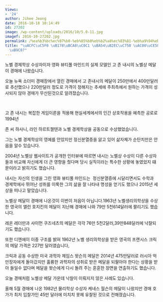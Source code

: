 ```yaml
---
Views:
- '24'
author: Jihee Jeong
date: 2016-10-18 10:14:49
id: 27202
image: /wp-content/uploads/2016/10/5.0-11.jpg
imagef: 2016-10-27202.jpg
permalink: /%ea%b3%bc%ec%97%b0-%eb%85%b8%eb%b2%a8%ec%83%81-%eb%a9%94%eb%8b%ac%ec%9d%98-%ea%b0%80%ec%b9%98%eb%8a%94-%ec%96%bc%eb%a7%88/
title: "\uACFC\uC5F0 \uB178\uBCA8\uC0C1 \uBA54\uB2EC\uC758 \uAC00\uCE58\uB294 \uC5BC\
  \uB9C8?"
---
```


노벨 경제학상 수상자이자 영화 뷰티풀 마인드의 실제 모델인 고 존 내시의 노벨상 메달이 경매에 나왔습니다.
  
오늘 뉴욕 소더미 경매장에서 열린 경매에서 고 존내시의 메달이 250만에서 400만달러로 추산했으나 220만달러 정도로 가격이 정해지는 추세에 주최측에서 원하는 가격이 성사되지 않아 경매가 무산된것으로 알려졌습니다.

&nbsp;
  
고 존 내시는 복잡한 게임이론을 적용해 현실세계에서의 인간 상호작용을 예측한 공로로 1994년

존 씨 하사니, 라인 하르트젤텐과 노벨 경제학상을 공동으로 수상했었습니다.
  
그는 노벨 경제학상의 영예를 안았지만 정신분열증을 앓고 있어 삶자체가 순탄치만은 안음을 알수 있습니다.
  
2004년 노벨상 웹사이트가 공개한 인터뷰에 따르면 내시는 노벨상 수상이 다른 수상자들과 비교해 자신에게 더 큰 영향을 줬다며 당시 실직이라는 특수한 상황에 놓였었지 떄문이라고 밝히기도 했습니다.
  
내시는 자신의 인생을 그린 영화 뷰티풀 마인드는  정신분열증에 시달리면서도 수학과 경제학에사 뛰어난 성취를 이룩한 그의 삶을 잘 나타내 명성을 얻기도 했으나 2015년 세상을 떠나고 말았습니다.
  
노벨상 메달이 경매에 나온것이 이번이 처음이 아닙니다.1963년 노벨생리의학상을 수상한 영국의 앨런 호지킨의 메달이 지난해 경매에 나와 79만 5천614달러에 팔리기도 했습니다.
  
레온 레더만과 사이먼 쿠즈네츠의 메달은 각각 76만 5천2달러,39만848달러에 낙찰되기도 했습니다.
  
또한 디엔에이 이중 구조를 밝혀 1962년 노벨 생리의학상을 받은 영국의 프랜시스 크릭의 메달 가격은 227만 달러였습니다,
  
크릭과 공동 수상한 미국 과학자 제임스 왓슨의 메달은 2014년 475만달러로 러시아 억만장자에게 돌아갔지만 훌륭한 과학자의 성취로 받은 메달을 되팔아야 한다는 상황을 받아 들일수 없다며 메달을 왓슨에게 다시 돌려 주는 훈훈한 장면을 연출하기도 했습니다.
  
오늘 경매처럼 노벨상 메달 가운데 낙찰이 이뤄지지 않은 사례도 있습니다.
  
올해 5월 경매에 나온 1982년 물리학상 수상자 케네스 월슨의 메달이 나왔지만 경매 호가가 최저 입찰가인 45만 달러에 미치치 못헤 유찰된 것으로 전해졌습니다.